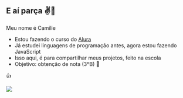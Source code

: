 ## E aí parça ✌️🤙

Meu nome é Camilie

- Estou fazendo o curso do [Alura](https://www.alura.com.br)
- Já estudei linguagens de programação antes, agora estou fazendo JavaScript
- Isso aqui, é para compartilhar meus projetos, feito na escola
- Objetivo: obtenção de nota (3ºB) 🤭

👍


![](https://media.tenor.com/iE50bqC_-IEAAAAi/dance-kid.gif)
